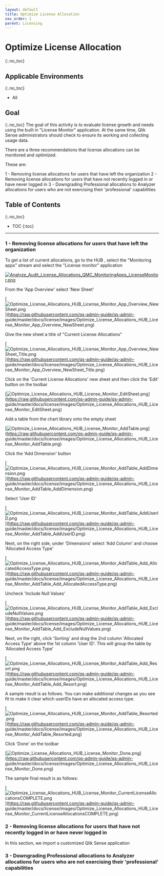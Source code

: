 ```yaml
---
layout: default
title: Optimize License Allocation
nav_order: 1
parent: Licensing
---
```


# Optimize License Allocation <i class="fas fa-tools fa-xs" title="Tooling | Pre-Built Solutions"></i> <i class="fas fa-dolly-flatbed fa-xs" title="Shipped | Native Capability"></i> 
{:.no_toc}

## Applicable Environments 
{:.no_toc}
- All

## Goal
{:.no_toc}
The goal of this activity is to evaluate license growth and needs using the built in "License Monitor" application. At the same time, Qlik Sense administrators should check to ensure its working and collecting usage data. 

There are a three recommendations that license allocations can be monitored and optimized. 

These are:

1 - Removing license allocations for users that have left the organization
2 - Removing license allocations for users that have not recently logged in or have never logged in
3 - Downgrading Professional allocations to Analyzer allocations for users who are not exercising their 'professional' capabilities

## Table of Contents
{:.no_toc}

* TOC
{:toc}
-------------------------


### 1 - Removing license allocations for users that have left the organization  <i class="fas fa-dolly-flatbed fa-xs" title="Shipped | Native Capability"></i> 

To get a list of current allocations, go to the HUB , select the "Monitoring apps" stream and select the "License monitor" application

[![Analyze_Audit_License_Allocations_QMC_MonitoringApps_LicenseMonitor.png](images/Analyze_Audit_License_Allocations_QMC_MonitoringApps_LicenseMonitor.png)](https://raw.githubusercontent.com/qs-admin-guide/qs-admin-guide/master/docs/license/images/Analyze_Audit_License_Allocations_QMC_MonitoringApps_LicenseMonitor.png)

From the 'App Overview' select 'New Sheet' 

[![Optimize_License_Allocations_HUB_License_Monitor_App_Overview_NewSheet.png](images/Optimize_License_Allocations_HUB_License_Monitor_App_Overview_NewSheet.png)](https://raw.githubusercontent.com/qs-admin-guide/qs-admin-
guide/master/docs/license/images/Optimize_License_Allocations_HUB_License_Monitor_App_Overview_NewSheet.png)

Give the new sheet a title of "Current License Allocations"

[![Optimize_License_Allocations_HUB_License_Monitor_App_Overview_NewSheet_Title.png](images/Optimize_License_Allocations_HUB_License_Monitor_App_Overview_NewSheet_Title.png)](https://raw.githubusercontent.com/qs-admin-guide/qs-admin-
guide/master/docs/license/images/Optimize_License_Allocations_HUB_License_Monitor_App_Overview_NewSheet_Title.png)

Click on the 'Current License Allocations' new sheet and then click the 'Edit' button on the toolbar

[![Optimize_License_Allocations_HUB_License_Monitor_EditSheet.png](images/Optimize_License_Allocations_HUB_License_Monitor_EditSheet.png)](https://raw.githubusercontent.com/qs-admin-guide/qs-admin-
guide/master/docs/license/images/Optimize_License_Allocations_HUB_License_Monitor_EditSheet.png)

Add a table from the chart library onto the empty sheet

[![Optimize_License_Allocations_HUB_License_Monitor_AddTable.png](images/Optimize_License_Allocations_HUB_License_Monitor_AddTable.png)](https://raw.githubusercontent.com/qs-admin-guide/qs-admin-
guide/master/docs/license/images/Optimize_License_Allocations_HUB_License_Monitor_AddTable.png)

Click the 'Add Dimension' button 

[![Optimize_License_Allocations_HUB_License_Monitor_AddTable_AddDimension.png](images/Optimize_License_Allocations_HUB_License_Monitor_AddTable_AddDimension.png)](https://raw.githubusercontent.com/qs-admin-guide/qs-admin-
guide/master/docs/license/images/Optimize_License_Allocations_HUB_License_Monitor_AddTable_AddDimension.png)

Select 'User ID'

[![Optimize_License_Allocations_HUB_License_Monitor_AddTable_AddUserID.png](images/Optimize_License_Allocations_HUB_License_Monitor_AddTable_AddUserID.png)](https://raw.githubusercontent.com/qs-admin-guide/qs-admin-
guide/master/docs/license/images/Optimize_License_Allocations_HUB_License_Monitor_AddTable_AddUserID.png)

Next, on the right side, under 'Dimensions' select 'Add Column' and choose 'Allocated Access Type'

[![Optimize_License_Allocations_HUB_License_Monitor_AddTable_Add_AllocatedAccessType.png](images/Optimize_License_Allocations_HUB_License_Monitor_AddTable_Add_AllocatedAccessType.png)](https://raw.githubusercontent.com/qs-admin-guide/qs-admin-
guide/master/docs/license/images/Optimize_License_Allocations_HUB_License_Monitor_AddTable_Add_AllocatedAccessType.png)

Uncheck 'Include Null Values'

[![Optimize_License_Allocations_HUB_License_Monitor_AddTable_Add_ExcludeNullValues.png](images/Optimize_License_Allocations_HUB_License_Monitor_AddTable_Add_ExcludeNullValues.png)](https://raw.githubusercontent.com/qs-admin-guide/qs-admin-
guide/master/docs/license/images/Optimize_License_Allocations_HUB_License_Monitor_AddTable_Add_ExcludeNullValues.png)

Next, on the right, click 'Sorting' and drag the 2nd column 'Allocated Access Type' above the 1st column 'User ID'. This will group the table by 'Allocated Access Type'

[![Optimize_License_Allocations_HUB_License_Monitor_AddTable_Add_Resort.png](images/Optimize_License_Allocations_HUB_License_Monitor_AddTable_Add_Resort.png)](https://raw.githubusercontent.com/qs-admin-guide/qs-admin-
guide/master/docs/license/images/Optimize_License_Allocations_HUB_License_Monitor_AddTable_Add_Resort.png)

A sample result is as follows.  You can make additional changes as you see fit to make it clear which userIDs have an allocated access type.

[![Optimize_License_Allocations_HUB_License_Monitor_AddTable_Resorted.png](images/Optimize_License_Allocations_HUB_License_Monitor_AddTable_Resorted.png)](https://raw.githubusercontent.com/qs-admin-guide/qs-admin-
guide/master/docs/license/images/Optimize_License_Allocations_HUB_License_Monitor_AddTable_Resorted.png)

Click 'Done' on the toolbar
 
[![Optimize_License_Allocations_HUB_License_Monitor_Done.png](images/Optimize_License_Allocations_HUB_License_Monitor_Done.png)](https://raw.githubusercontent.com/qs-admin-guide/qs-admin-
guide/master/docs/license/images/Optimize_License_Allocations_HUB_License_Monitor_Done.png)

The sample final result is as follows:

[![Optimize_License_Allocations_HUB_License_Monitor_CurrentLicenseAllocationsCOMPLETE.png](images/Optimize_License_Allocations_HUB_License_Monitor_CurrentLicenseAllocationsCOMPLETE.png)](https://raw.githubusercontent.com/qs-admin-guide/qs-admin-
guide/master/docs/license/images/Optimize_License_Allocations_HUB_License_Monitor_CurrentLicenseAllocationsCOMPLETE.png)


### 2 - Removing license allocations for users that have not recently logged in or have never logged in  <i class="fas fa-dolly-flatbed fa-xs" title="Shipped | Native Capability"></i> 

In this section, we import a customized Qlik Sense application 

### 3 - Downgrading Professional allocations to Analyzer allocations for users who are not exercising their 'professional' capabilities  <i class="fas fa-dolly-flatbed fa-xs" title="Shipped | Native Capability"></i> 

